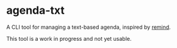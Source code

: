 # agenda-txt

A CLI tool for managing a text-based agenda, inspired by [remind][].

This tool is a work in progress and not yet usable.

[remind]: https://dianne.skoll.ca/projects/remind/
